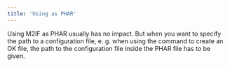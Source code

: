 ```yaml
---
title: 'Using as PHAR'
---
```


Using M2IF as PHAR usually has no impact. But when you want to specify the path to a configuration file, e. g. when using the command to create an OK file, the path to the configuration file inside the PHAR file has to be given.